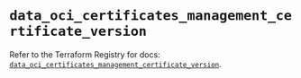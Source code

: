 # `data_oci_certificates_management_certificate_version`

Refer to the Terraform Registry for docs: [`data_oci_certificates_management_certificate_version`](https://registry.terraform.io/providers/oracle/oci/6.37.0/docs/data-sources/certificates_management_certificate_version).
